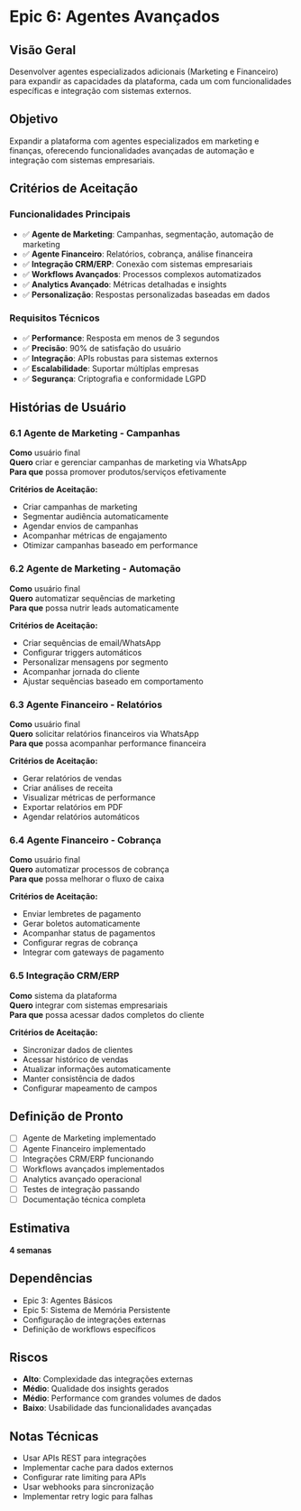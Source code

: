 # Epic 6: Agentes Avançados

## Visão Geral

Desenvolver agentes especializados adicionais (Marketing e Financeiro) para expandir as capacidades da plataforma, cada um com funcionalidades específicas e integração com sistemas externos.

## Objetivo

Expandir a plataforma com agentes especializados em marketing e finanças, oferecendo funcionalidades avançadas de automação e integração com sistemas empresariais.

## Critérios de Aceitação

### Funcionalidades Principais
- ✅ **Agente de Marketing**: Campanhas, segmentação, automação de marketing
- ✅ **Agente Financeiro**: Relatórios, cobrança, análise financeira
- ✅ **Integração CRM/ERP**: Conexão com sistemas empresariais
- ✅ **Workflows Avançados**: Processos complexos automatizados
- ✅ **Analytics Avançado**: Métricas detalhadas e insights
- ✅ **Personalização**: Respostas personalizadas baseadas em dados

### Requisitos Técnicos
- ✅ **Performance**: Resposta em menos de 3 segundos
- ✅ **Precisão**: 90% de satisfação do usuário
- ✅ **Integração**: APIs robustas para sistemas externos
- ✅ **Escalabilidade**: Suportar múltiplas empresas
- ✅ **Segurança**: Criptografia e conformidade LGPD

## Histórias de Usuário

### 6.1 Agente de Marketing - Campanhas
**Como** usuário final  
**Quero** criar e gerenciar campanhas de marketing via WhatsApp  
**Para que** possa promover produtos/serviços efetivamente

**Critérios de Aceitação:**
- Criar campanhas de marketing
- Segmentar audiência automaticamente
- Agendar envios de campanhas
- Acompanhar métricas de engajamento
- Otimizar campanhas baseado em performance

### 6.2 Agente de Marketing - Automação
**Como** usuário final  
**Quero** automatizar sequências de marketing  
**Para que** possa nutrir leads automaticamente

**Critérios de Aceitação:**
- Criar sequências de email/WhatsApp
- Configurar triggers automáticos
- Personalizar mensagens por segmento
- Acompanhar jornada do cliente
- Ajustar sequências baseado em comportamento

### 6.3 Agente Financeiro - Relatórios
**Como** usuário final  
**Quero** solicitar relatórios financeiros via WhatsApp  
**Para que** possa acompanhar performance financeira

**Critérios de Aceitação:**
- Gerar relatórios de vendas
- Criar análises de receita
- Visualizar métricas de performance
- Exportar relatórios em PDF
- Agendar relatórios automáticos

### 6.4 Agente Financeiro - Cobrança
**Como** usuário final  
**Quero** automatizar processos de cobrança  
**Para que** possa melhorar o fluxo de caixa

**Critérios de Aceitação:**
- Enviar lembretes de pagamento
- Gerar boletos automaticamente
- Acompanhar status de pagamentos
- Configurar regras de cobrança
- Integrar com gateways de pagamento

### 6.5 Integração CRM/ERP
**Como** sistema da plataforma  
**Quero** integrar com sistemas empresariais  
**Para que** possa acessar dados completos do cliente

**Critérios de Aceitação:**
- Sincronizar dados de clientes
- Acessar histórico de vendas
- Atualizar informações automaticamente
- Manter consistência de dados
- Configurar mapeamento de campos

## Definição de Pronto

- [ ] Agente de Marketing implementado
- [ ] Agente Financeiro implementado
- [ ] Integrações CRM/ERP funcionando
- [ ] Workflows avançados implementados
- [ ] Analytics avançado operacional
- [ ] Testes de integração passando
- [ ] Documentação técnica completa

## Estimativa

**4 semanas**

## Dependências

- Epic 3: Agentes Básicos
- Epic 5: Sistema de Memória Persistente
- Configuração de integrações externas
- Definição de workflows específicos

## Riscos

- **Alto**: Complexidade das integrações externas
- **Médio**: Qualidade dos insights gerados
- **Médio**: Performance com grandes volumes de dados
- **Baixo**: Usabilidade das funcionalidades avançadas

## Notas Técnicas

- Usar APIs REST para integrações
- Implementar cache para dados externos
- Configurar rate limiting para APIs
- Usar webhooks para sincronização
- Implementar retry logic para falhas

